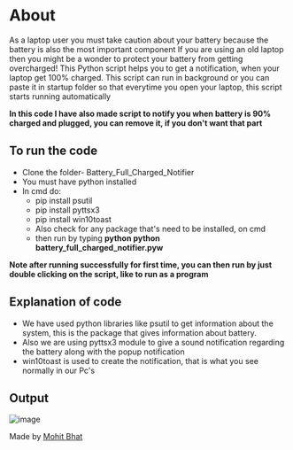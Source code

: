 # About

As a laptop user you must take caution about your battery because the battery is also the most important component
If you are using an old laptop then you might be a wonder to protect your battery from getting overcharged!
This Python script helps you to get a notification, when your laptop get 100% charged. This script can run in background
or you can paste it in startup folder so that everytime you open your laptop, this script starts running automatically

**In this code I have also made script to notify you when battery is 90% charged and plugged, you can remove it, if you
don't want that part**

## To run the code

- Clone the folder- Battery_Full_Charged_Notifier
- You must have python installed
- In cmd do:
  - pip install psutil
  - pip install pyttsx3
  - pip install win10toast
  - Also check for any package that's need to be installed, on cmd
  - then run by typing **python python battery_full_charged_notifier.pyw**

**Note after running successfully for first time, you can then run by just double clicking on the script, like to run as
a program**

## Explanation of code

- We have used python libraries like psutil to get information about the system, this is the package that gives information about battery.
- Also we are using pyttsx3 module to give a sound notification regarding the battery along with the popup notification
- win10toast is used to create the notification, that is what you see normally in our Pc's

## Output

![image](https://i.imgur.com/oLxtmAA.png)

Made by [Mohit Bhat](https://www.mbcse.co)
